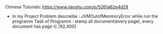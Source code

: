 
Chinese Tutorials: https://www.jianshu.com/p/5261a62e4d29

* In my Project
Problem descreibe : JVMOutofMenmoryError while run the programm
Task of Programm : stamp all document(every page), every document has page ∈ [92,400]
